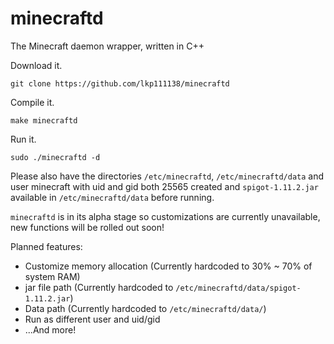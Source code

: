 # minecraftd
The Minecraft daemon wrapper, written in C++

Download it.

```git clone https://github.com/lkp111138/minecraftd```

Compile it.

```make minecraftd```

Run it.

```sudo ./minecraftd -d```

Please also have the directories ```/etc/minecraftd```, ```/etc/minecraftd/data``` and user minecraft with uid and gid both 25565 created and ```spigot-1.11.2.jar``` available in ```/etc/minecraftd/data``` before running.

```minecraftd``` is in its alpha stage so customizations are currently unavailable, new functions will be rolled out soon!

Planned features: 
- Customize memory allocation (Currently hardcoded to 30% ~ 70% of system RAM)
- jar file path (Currently hardcoded to ```/etc/minecraftd/data/spigot-1.11.2.jar```)
- Data path (Currently hardcoded to ```/etc/minecraftd/data/```)
- Run as different user and uid/gid
- ...And more!
